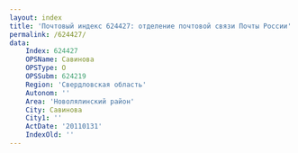```yaml
---
layout: index
title: 'Почтовый индекс 624427: отделение почтовой связи Почты России'
permalink: /624427/
data:
    Index: 624427
    OPSName: Савинова
    OPSType: О
    OPSSubm: 624219
    Region: 'Свердловская область'
    Autonom: ''
    Area: 'Новолялинский район'
    City: Савинова
    City1: ''
    ActDate: '20110131'
    IndexOld: ''
---
```

